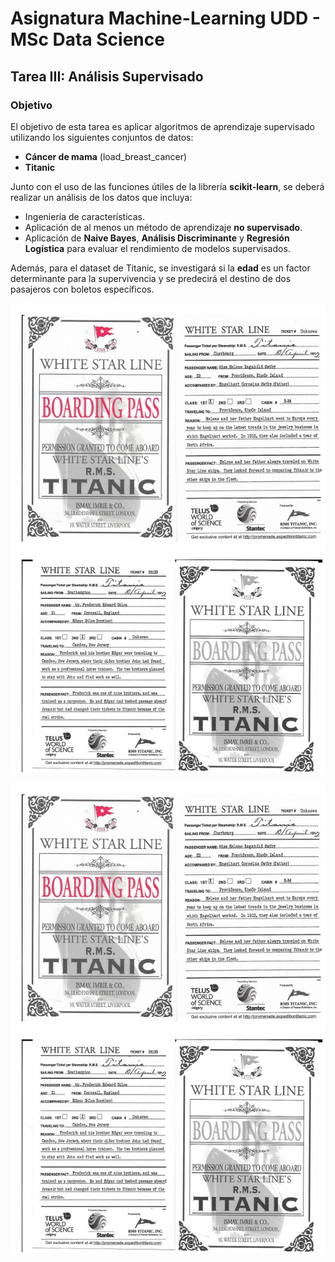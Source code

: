 # Asignatura Machine-Learning UDD - MSc Data Science

## Tarea III: Análisis Supervisado

### Objetivo
El objetivo de esta tarea es aplicar algoritmos de aprendizaje supervisado utilizando los siguientes conjuntos de datos:

- **Cáncer de mama** (load_breast_cancer)
- **Titanic**

Junto con el uso de las funciones útiles de la librería **scikit-learn**, se deberá realizar un análisis de los datos que incluya:

- Ingeniería de características.
- Aplicación de al menos un método de aprendizaje **no supervisado**.
- Aplicación de **Naive Bayes**, **Análisis Discriminante** y **Regresión Logística** para evaluar el rendimiento de modelos supervisados.

Además, para el dataset de Titanic, se investigará si la **edad** es un factor determinante para la supervivencia y se predecirá el destino de dos pasajeros con boletos específicos.

![Titanic](images/Boarding_PASS.jpg)

![Titanic](images/Boarding_PASS.jpg)

